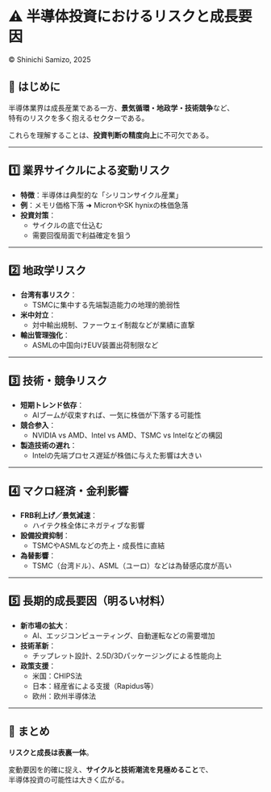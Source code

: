 # ⚠️ 半導体投資におけるリスクと成長要因  
© Shinichi Samizo, 2025

## 🧭 はじめに

半導体業界は成長産業である一方、**景気循環・地政学・技術競争**など、  
特有のリスクを多く抱えるセクターである。  

これらを理解することは、**投資判断の精度向上**に不可欠である。

---

## 1️⃣ 業界サイクルによる変動リスク

- **特徴**：半導体は典型的な「シリコンサイクル産業」  
- **例**：メモリ価格下落 ➜ MicronやSK hynixの株価急落  
- **投資対策**：
  - サイクルの底で仕込む
  - 需要回復局面で利益確定を狙う

---

## 2️⃣ 地政学リスク

- **台湾有事リスク**：
  - TSMCに集中する先端製造能力の地理的脆弱性  
- **米中対立**：
  - 対中輸出規制、ファーウェイ制裁などが業績に直撃  
- **輸出管理強化**：
  - ASMLの中国向けEUV装置出荷制限など

---

## 3️⃣ 技術・競争リスク

- **短期トレンド依存**：
  - AIブームが収束すれば、一気に株価が下落する可能性  
- **競合参入**：
  - NVIDIA vs AMD、Intel vs AMD、TSMC vs Intelなどの構図  
- **製造技術の遅れ**：
  - Intelの先端プロセス遅延が株価に与えた影響は大きい

---

## 4️⃣ マクロ経済・金利影響

- **FRB利上げ／景気減速**：
  - ハイテク株全体にネガティブな影響  
- **設備投資抑制**：
  - TSMCやASMLなどの売上・成長性に直結  
- **為替影響**：
  - TSMC（台湾ドル）、ASML（ユーロ）などは為替感応度が高い

---

## 5️⃣ 長期的成長要因（明るい材料）

- **新市場の拡大**：
  - AI、エッジコンピューティング、自動運転などの需要増加  
- **技術革新**：
  - チップレット設計、2.5D/3Dパッケージングによる性能向上  
- **政策支援**：
  - 米国：CHIPS法  
  - 日本：経産省による支援（Rapidus等）  
  - 欧州：欧州半導体法

---

## 🧩 まとめ

**リスクと成長は表裏一体**。  

変動要因を的確に捉え、**サイクルと技術潮流を見極めること**で、  
半導体投資の可能性は大きく広がる。
